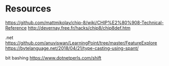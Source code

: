 ﻿# Resources
https://github.com/mattmikolay/chip-8/wiki/CHIP%E2%80%908-Technical-Reference
http://devernay.free.fr/hacks/chip8/chip8def.htm

.net
https://github.com/anuviswan/LearningPoint/tree/master/FeatureExplore
https://bytelanguage.net/2018/04/21/type-casting-using-spant/


bit bashing
https://www.dotnetperls.com/shift
